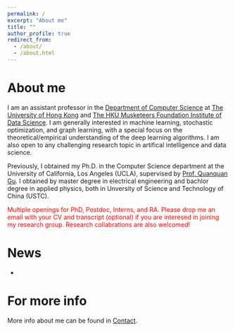 ```yaml
---
permalink: /
excerpt: "About me"
title: ""
author_profile: true
redirect_from: 
  - /about/
  - /about.html
---
```


About me
======
I am an assistant professor in the [Department of Computer Science](https://www.cs.hku.hk/) 
at [The University of Hong Kong](https://www.hku.hk/) and [The HKU Musketeers Foundation Institute of Data Science](https://datascience.hku.hk/). I am generally interested in machine learning, stochastic optimization, and graph learning, with a special focus on the theoretical/empirical understanding of the deep learning algorithms. I am also open to any challenging research topic in artifical intelligence and data science.

Previously, I obtained my Ph.D. in the Computer Science department at the University of California, Los Angeles (UCLA), supervised by [Prof. Quanquan Gu](http://web.cs.ucla.edu/~qgu/).  I obtained by master degree in electrical engineering and bachlor degree in applied physics, both in Unversity of Science and Technology of China (USTC). 


<span style="color:red">Multiple openings for PhD, Postdoc, Interns, and RA. Please drop me an email with your CV and transcript (optional) if you are interesed in joining my research group. Research collabrations are also welcomed!  </span>



News
======
- 


For more info
======
More info about me can be found in [Contact](/contact).
